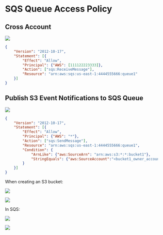 # SQS Queue Access Policy

## Cross Account

![](2022-04-27-06-41-38.png)

```json
{
    "Version": "2012-10-17",
    "Statement": [{
        "Effect": "Allow",
        "Principal": {"AWS": [111122223333]},
        "Action": ["sqs:ReceiveMessage"],
        "Resource": "arn:aws:sqs:us-east-1:4444555666:queue1"
    }]
}
```

## Publish S3 Event Notifications to SQS Queue

![](2022-04-27-06-41-45.png)

```json
{
    "Version": "2012-10-17",
    "Statement": [{
        "Effect": "Allow",
        "Principal": {"AWS": "*"},
        "Action": ["sqs:SendMessage"],
        "Resource": "arn:aws:sqs:us-east-1:4444555666:queue1",
        "Condition": {
            "ArnLike": {"aws:SourceArn": "arn:aws:s3:*:*:bucket1"},
            "StringEquals": {"aws:SourceAccount":"<bucket1_owner_account_id"}
        }
    }]
}
```

When creating an S3 bucket:

![](2022-04-27-06-45-01.png)

![](2022-04-27-06-45-35.png)

In SQS:

![](2022-04-27-06-46-41.png)

![](2022-04-27-06-47-21.png)